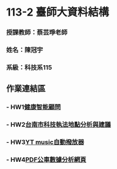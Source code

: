 # 113-2 臺師大資料結構

### 授課教師：蔡芸琤老師

### 姓名：陳冠宇

### 系級：科技系115

## 作業連結區

### - HW1[健康智能顧問](https://github.com/guanyu1127/Data/tree/main/Hw1)
### - HW2[台南市科技執法地點分析與建議](https://github.com/guanyu1127/Data/tree/main/Hw2)
### - HW3[YT music自動撥放器](https://github.com/guanyu1127/Data/tree/main/Hw3)
### - HW4[PDF公車數據分析網頁](https://github.com/guanyu1127/Data/tree/main/Hw4)

